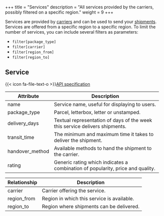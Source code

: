 +++
title = "Services"
description = "All services provided by the carriers, possibly filtered on a specific region."
weight = 9
+++

Services are provided by [carriers](/api/resources/carriers/) and can be used to send your [shipments](/api/resources/shipments). Services are offered from a specific region to a specific region. To limit the number of services, you can include several filters as parameters:

- `filter[package_type]`
- `filter[carrier]`
- `filter[region_from]`
- `filter[region_to]`

## Service

{{< icon fa-file-text-o >}}[API specification](https://docs.myparcel.com/api-specification#/Services)

Attribute       | Description
--------------- | -----------
name            | Service name, useful for displaying to users.
package_type    | Parcel, letterbox, letter or unstamped.
delivery_days   | Textual representation of days of the week this service delivers shipments.
transit_time    | The minimum and maximum time it takes to deliver the shipment.
handover_method | Available methods to hand the shipment to the carrier.
rating          | Generic rating which indicates a combination of popularity, price and quality.

Relationship | Description
------------ | -----------
carrier      | Carrier offering the service.
region_from  | Region in which this service is available.
region_to    | Region where shipments can be delivered.
